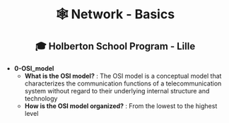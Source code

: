# <p align="center">🕸️ Network - Basics</p>
## <p align="center">🎓 Holberton School Program - Lille</p>

- **0-OSI_model**
	- **What is the OSI model?** : The OSI model is a conceptual model that characterizes the communication functions of a telecommunication system without regard to their underlying internal structure and technology
   - **How is the OSI model organized?** : From the lowest to the highest level

